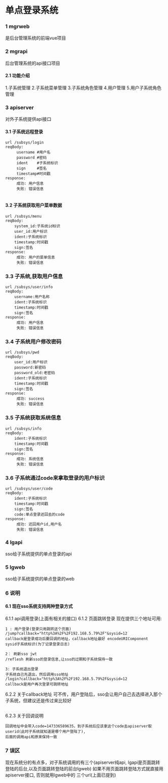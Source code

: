 # 单点登录系统

### 1 mgrweb 
是后台管理系统的前端vue项目

### 2 mgrapi 
后台管理系统的api接口项目

#### 2.1 功能介绍
1.子系统管理
2.子系统菜单管理
3.子系统角色管理
4.用户管理
5.用户子系统角色管理


### 3 apiserver 
对外子系统提供api接口  

#### 3.1 子系统远程登录
```
url /subsys/login
reqBody: 
     username #用户名 
     password #密码
     ident    #子系统标识 
     sign     #签名
     timestamp#时间戳
response:
     成功: 用户信息
     失败: 错误信息
     
``` 

#### 3.2 子系统获取用户菜单数据
```
url /subsys/menu
reqBody: 
    system_id:子系统id标识
    user_id:用户标识
    ident:子系统标识
    timestamp:时间戳
    sign:签名
response:
     成功: 用户的菜单信息
     失败: 错误信息
```

### 3.3 子系统,获取用户信息
```
url /subsys/user/info
reqBody: 
    username:用户名称
    ident:子系统标识
    timestamp:时间戳
    sign:签名
response:
     成功: 用户信息
     失败: 错误信息
```

### 3.4 子系统用户修改密码
```
url /subsys/pwd
reqBody: 
    user_id:用户标识
    password:新密码
    password_old:老密码
    ident:子系统标识
    timestamp:时间戳
    sign:签名
response:
     成功: success
     失败: 错误信息

```

### 3.5 子系统获取系统信息
```
url /subsys/info
reqBody: 
    ident:子系统标识
    timestamp:时间戳
    sign:签名
response:
     成功: 系统信息
     失败: 错误信息
```

### 3.6 子系统通过code来拿取登录的用户标识
```
url /subsys/user/code
reqBody: 
    ident:子系统标识
    timestamp:时间戳
    sign:签名
    code:单点登录还回去的code
response:
     成功: 还回用户id,用户名
     失败: 错误信息
```


### 4 lgapi
sso给子系统提供的单点登录的api


### 5 lgweb
sso给子系统提供的单点登录的web


### 6 说明
#### 6.1 现在sso系统支持两种登录方式
6.1.1 api调用登录(上面有相关的接口)
6.1.2 页面跳转登录
现在提供三个地址可用:
```
1 : 用户登录(登录只用跳转这个页面)
/jump?callback="http%3A%2F%2F192.168.5.79%2F"&sysid=12    
callback是登录成功后要回调的地址，callback地址最好 encodeURIComponent
sysid子系统标识(为了记录登录日志)

2： 刷新sso jwt
/reflesh 刷新sso的登录信息,让sso的过期和子系统保持一致

3: 子系统退出登录
子系统自己先退出，然后调用sso地址
/login?callback="http%3A%2F%2F192.168.5.79%2F&sysid=12  
callback是用户再次登录可跳转地址

```
6.2.2 关于callback地址
可不传，用户登陆后，sso会让用户自己去选择进入那个子系统，但建议还是传过来比较好
```

```
6.2.3 关于回调说明
```
回调地址中会带入code=147336589635，到子系统后应该拿这个code去apiserver取userid(此时子系统就知道是哪个用户登陆了),
后面的调用api和原来保持一致
```


### 7 误区
现在系统分的有点多，对子系统调用的有三个(apiserver纯api, lgapi是页面跳转登陆的后台,以及页面跳转登陆的前台lgweb)
如果不用页面跳转登陆方式就直接用apiserver接口, 否则就用lgweb中的 三个url(上面已提到)